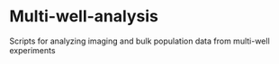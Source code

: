 # Multi-well-analysis
Scripts for analyzing imaging and bulk population data from multi-well experiments

